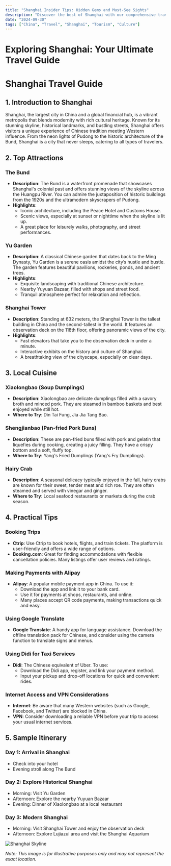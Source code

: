 ```yaml
---
title: "Shanghai Insider Tips: Hidden Gems and Must-See Sights"
description: "Discover the best of Shanghai with our comprehensive travel guide. Explore top attractions, savor local cuisine, and get insider tips for an unforgettable Chinese adventure."
date: "2024-09-30"
tags: ["China", "Travel", "Shanghai", "Tourism", "Culture"]
---
```


# Exploring Shanghai: Your Ultimate Travel Guide

# Shanghai Travel Guide

## 1. Introduction to Shanghai
Shanghai, the largest city in China and a global financial hub, is a vibrant metropolis that blends modernity with rich cultural heritage. Known for its stunning skyline, historical landmarks, and bustling streets, Shanghai offers visitors a unique experience of Chinese tradition meeting Western influence. From the neon lights of Pudong to the historic architecture of the Bund, Shanghai is a city that never sleeps, catering to all types of travelers.

## 2. Top Attractions

### The Bund
- **Description**: The Bund is a waterfront promenade that showcases Shanghai's colonial past and offers stunning views of the skyline across the Huangpu River. You can admire the juxtaposition of historic buildings from the 1920s and the ultramodern skyscrapers of Pudong.
- **Highlights**:
  - Iconic architecture, including the Peace Hotel and Customs House.
  - Scenic views, especially at sunset or nighttime when the skyline is lit up.
  - A great place for leisurely walks, photography, and street performances.

### Yu Garden
- **Description**: A classical Chinese garden that dates back to the Ming Dynasty, Yu Garden is a serene oasis amidst the city’s hustle and bustle. The garden features beautiful pavilions, rockeries, ponds, and ancient trees.
- **Highlights**:
  - Exquisite landscaping with traditional Chinese architecture.
  - Nearby Yuyuan Bazaar, filled with shops and street food.
  - Tranquil atmosphere perfect for relaxation and reflection.

### Shanghai Tower
- **Description**: Standing at 632 meters, the Shanghai Tower is the tallest building in China and the second-tallest in the world. It features an observation deck on the 118th floor, offering panoramic views of the city.
- **Highlights**:
  - Fast elevators that take you to the observation deck in under a minute.
  - Interactive exhibits on the history and culture of Shanghai.
  - A breathtaking view of the cityscape, especially on clear days.

## 3. Local Cuisine

### Xiaolongbao (Soup Dumplings)
- **Description**: Xiaolongbao are delicate dumplings filled with a savory broth and minced pork. They are steamed in bamboo baskets and best enjoyed while still hot.
- **Where to Try**: Din Tai Fung, Jia Jia Tang Bao.

### Shengjianbao (Pan-fried Pork Buns)
- **Description**: These are pan-fried buns filled with pork and gelatin that liquefies during cooking, creating a juicy filling. They have a crispy bottom and a soft, fluffy top.
- **Where to Try**: Yang's Fried Dumplings (Yang's Fry Dumplings).

### Hairy Crab
- **Description**: A seasonal delicacy typically enjoyed in the fall, hairy crabs are known for their sweet, tender meat and rich roe. They are often steamed and served with vinegar and ginger.
- **Where to Try**: Local seafood restaurants or markets during the crab season.

## 4. Practical Tips

### Booking Trips
- **Ctrip**: Use Ctrip to book hotels, flights, and train tickets. The platform is user-friendly and offers a wide range of options.
- **Booking.com**: Great for finding accommodations with flexible cancellation policies. Many listings offer user reviews and ratings.

### Making Payments with Alipay
- **Alipay**: A popular mobile payment app in China. To use it:
  - Download the app and link it to your bank card.
  - Use it for payments at shops, restaurants, and online.
  - Many places accept QR code payments, making transactions quick and easy.

### Using Google Translate
- **Google Translate**: A handy app for language assistance. Download the offline translation pack for Chinese, and consider using the camera function to translate signs and menus.

### Using Didi for Taxi Services
- **Didi**: The Chinese equivalent of Uber. To use:
  - Download the Didi app, register, and link your payment method.
  - Input your pickup and drop-off locations for quick and convenient rides.

### Internet Access and VPN Considerations
- **Internet**: Be aware that many Western websites (such as Google, Facebook, and Twitter) are blocked in China. 
- **VPN**: Consider downloading a reliable VPN before your trip to access your usual internet services.

## 5. Sample Itinerary

### **Day 1**: Arrival in Shanghai
- Check into your hotel
- Evening stroll along The Bund

### **Day 2**: Explore Historical Shanghai
- Morning: Visit Yu Garden
- Afternoon: Explore the nearby Yuyuan Bazaar
- Evening: Dinner of Xiaolongbao at a local restaurant

### **Day 3**: Modern Shanghai
- Morning: Visit Shanghai Tower and enjoy the observation deck
- Afternoon: Explore Lujiazui area and visit the Shanghai Aquarium

<img src="https://source.unsplash.com/1600x900/?Shanghai,cityscape" alt="Shanghai Skyline" loading="lazy">

*Note: This image is for illustrative purposes only and may not represent the exact location.*

